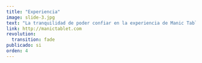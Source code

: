 ```yaml
---
title: "Experiencia"
image: slide-3.jpg
text: "La tranquilidad de poder confiar en la experiencia de Manic Tablet"
link: http://manictablet.com
revolution:
  transition: fade
publicado: si
orden: 4
---
```

